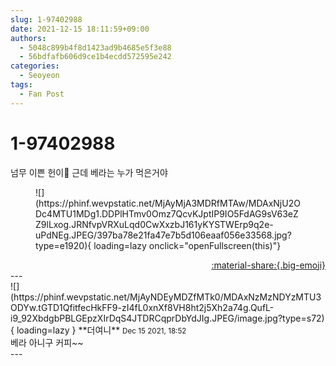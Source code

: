 ```yaml
---
slug: 1-97402988
date: 2021-12-15 18:11:59+09:00
authors:
  - 5048c899b4f8d1423ad9b4685e5f3e88
  - 56bdfafb606d9ce1b4ecdd572595e242
categories:
  - Seoyeon
tags:
  - Fan Post
---
```


# 1-97402988

<div class="post-container" markdown="1">
<div class="content-container md-sidebar__scrollwrap" markdown="1">

넘무 이쁜 헌이💛 근데 베라는 누가 먹은거야
<figure markdown="1">
![](https://phinf.wevpstatic.net/MjAyMjA3MDRfMTAw/MDAxNjU2ODc4MTU1MDg1.DDPlHTmv0Omz7QcvKJptIP9IO5FdAG9sV63eZZ9lLxog.JRNfvpVRXuLqd0CwXxzbJ161yKYSTWErp9q2e-uPdNEg.JPEG/397ba78e21fa47e7b5d106eaaf056e33568.jpg?type=e1920){ loading=lazy onclick="openFullscreen(this)"}
</figure>


</div>
</div>

<div style="text-align: right;" markdown="1">
<a href="https://weverse.io/fromis9/fanpost/1-97402988" style="text-align: right;">:material-share:{.big-emoji}</a>
</div>
---

<div class="comments-container md-sidebar__scrollwrap" markdown="1">
<div class="comment" markdown="1">
<div class='id-container' markdown="1">
![](https://phinf.wevpstatic.net/MjAyNDEyMDZfMTk0/MDAxNzMzNDYzMTU3ODYw.tGTD1QfitfecHkFF9-zI4fL0xnXf8VH8ht2j5Xh2a74g.QufL-i9_92XbdgbPBLGEpzXIrDqS4JTDRCqprDbYdJIg.JPEG/image.jpg?type=s72){ loading=lazy }
**<span class="artist">더여니</span>** <small>Dec 15 2021, 18:52</small><br>
</div>
<div class='comment-body' markdown="1">
베라 아니구 커피~~
</div>
</div>
</div>
---
